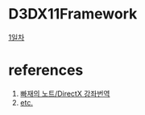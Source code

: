 # D3DX11Framework

[1일차](/Diary/1%EC%9D%BC%EC%B0%A8.md)

# references
1. [빠재의 노트/DirectX 강좌번역](https://blog.nullbus.net/category/%EA%B0%95%EC%A2%8C%EB%B2%88%EC%97%AD/DirectX%2011)
2. [etc.](www.google.com)
